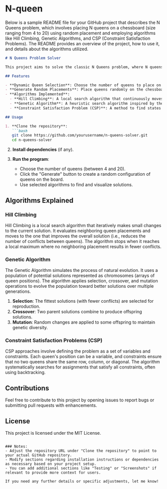 # N-queen

Below is a sample README file for your GitHub project that describes the N Queens problem, which involves placing N queens on a chessboard (size ranging from 4 to 20) using random placement and employing algorithms like Hill Climbing, Genetic Algorithms, and CSP (Constraint Satisfaction Problems). The README provides an overview of the project, how to use it, and details about the algorithms utilized.

```markdown
# N Queens Problem Solver

This project aims to solve the classic N Queens problem, where N queens are placed on an N x N chessboard such that no two queens threaten each other. This implementation allows the user to select the number of queens (between 4 and 20) and generates random placements of the queens. The project utilizes various algorithms, including Hill Climbing, Genetic Algorithms, and Constraint Satisfaction Problems (CSP) to find solutions.

## Features

- **Dynamic Queen Selection**: Choose the number of queens to place on the board (from 4 to 20).
- **Generate Random Placements**: Place queens randomly on the chessboard.
- **Algorithms Implemented**:
  - **Hill Climbing**: A local search algorithm that continuously moves towards a neighboring state with a higher value.
  - **Genetic Algorithm**: A heuristic search algorithm inspired by the process of natural selection to evolve solutions.
  - **Constraint Satisfaction Problem (CSP)**: A method to find states that satisfy a set of constraints.

## Usage

1. **Clone the repository**:
   ```bash
   git clone https://github.com/yourusername/n-queens-solver.git
   cd n-queens-solver
   ```

2. **Install dependencies** (if any).

3. **Run the program**:
   - Choose the number of queens (between 4 and 20).
   - Click the "Generate" button to create a random configuration of queens on the board.
   - Use selected algorithms to find and visualize solutions.

## Algorithms Explained

### Hill Climbing
Hill Climbing is a local search algorithm that iteratively makes small changes to the current solution. It evaluates neighboring queen placements and moves to the one that improves the overall solution (i.e., reduces the number of conflicts between queens). The algorithm stops when it reaches a local maximum where no neighboring placement results in fewer conflicts.

### Genetic Algorithm
The Genetic Algorithm simulates the process of natural evolution. It uses a population of potential solutions represented as chromosomes (arrays of queen positions). The algorithm applies selection, crossover, and mutation operations to evolve the population toward better solutions over multiple generations.

1. **Selection**: The fittest solutions (with fewer conflicts) are selected for reproduction.
2. **Crossover**: Two parent solutions combine to produce offspring solutions.
3. **Mutation**: Random changes are applied to some offspring to maintain genetic diversity.

### Constraint Satisfaction Problems (CSP)
CSP approaches involve defining the problem as a set of variables and constraints. Each queen's position can be a variable, and constraints ensure that no two queens share the same row, column, or diagonal. The algorithm systematically searches for assignments that satisfy all constraints, often using backtracking.

## Contributions

Feel free to contribute to this project by opening issues to report bugs or submitting pull requests with enhancements.

## License

This project is licensed under the MIT License.
```

### Notes:
- Adjust the repository URL under "Clone the repository" to point to your actual GitHub repository.
- Modify sections regarding installation instructions or dependencies as necessary based on your project setup.
- You can add additional sections like "Testing" or "Screenshots" if relevant to provide more context for users. 

If you need any further details or specific adjustments, let me know!
